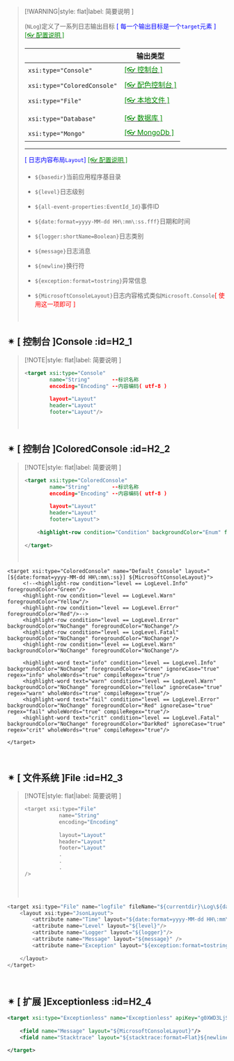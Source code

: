 <br/>

>[!WARNING|style: flat|label: 简要说明 ]
>
>(`NLog`)定义了一系列日志输出目标 <span style='color:Blue'>[ 每一个输出目标是一个`target`元素 ]</span> [<span style='color:#008B00'>[👓 配置说明 ]</span>](https://nlog-project.org/config/?tab=targets ':target=_blank')
>
>|                             | 输出类型                                                     |
>| --------------------------- | ------------------------------------------------------------ |
>| `xsi:type="Console"`        | [<span style='color:#008B00'>[👓 控制台  ]</span>](https://github.com/NLog/NLog/wiki/Console-target ':target=_blank') |
>| `xsi:type="ColoredConsole"` | [<span style='color:#008B00'>[👓 配色控制台 ]</span>](https://github.com/NLog/NLog/wiki/ColoredConsole-target ':target=_blank') |
>| `xsi:type="File"`           | [<span style='color:#008B00'>[👓 本地文件 ]</span>](https://github.com/NLog/NLog/wiki/File-target ':target=_blank') |
>|                             |                                                              |
>| `xsi:type="Database"`       | [<span style='color:#008B00'>[👓 数据库 ]</span>](https://github.com/NLog/NLog/wiki/Database-target ':target=_blank') |
>| `xsi:type="Mongo"`          | [<span style='color:#008B00'>[👓 MongoDb ]</span>](https://github.com/loresoft/NLog.Mongo ':target=_blank') |
>
>---
>
><span style='color:Blue'>[ 日志内容布局`Layout`] </span>[<span style='color:#008B00'>[👓 配置说明 ]</span>](https://nlog-project.org/config/?tab=layout-renderers ':target=_blank')
>
>- `${basedir}`当前应用程序基目录
>
>- `${level}`日志级别
>- `${all-event-properties:EventId_Id}`事件ID
>
>- `${date:format=yyyy-MM-dd HH\:mm\:ss.fff}`日期和时间
>- `${logger:shortName=Boolean}`日志类别
>- `${message}`日志消息
>- `${newline}`换行符
>- `${exception:format=tostring}`异常信息
>- `${MicrosoftConsoleLayout}`日志内容格式类似`Microsoft.Console`<span style='color:red'>[ 使用这一项即可 ]</span>
>
><br/>

## ✴ [ 控制台 ]Console :id=H2_1

>[!NOTE|style: flat|label: 简要说明 ]
>
>```xml
><target xsi:type="Console"
>         name="String"       --标识名称
>         encoding="Encoding" --内容编码( utf-8 )
>        
>         layout="Layout"
>         header="Layout"
>         footer="Layout"/>
>
>
>```
>
>
>
><br/>

## ✴ [ 控制台 ]ColoredConsole :id=H2_2

>[!NOTE|style: flat|label: 简要说明 ]
>
>```xml
><target xsi:type="ColoredConsole"
>         name="String"       --标识名称
>         encoding="Encoding" --内容编码( utf-8 )
>        
>         layout="Layout"
>         header="Layout"
>         footer="Layout">
>    
>     <highlight-row condition="Condition" backgroundColor="Enum" foregroundColor="Enum"/>
>    
></target>
>
>
>```
>
>
>
><br/>

```xm
<target xsi:type="ColoredConsole" name="Default_Console" layout="[${date:format=yyyy-MM-dd HH\:mm\:ss}] ${MicrosoftConsoleLayout}">
     <!--<highlight-row condition="level == LogLevel.Info" foregroundColor="Green"/>
     <highlight-row condition="level == LogLevel.Warn" foregroundColor="Yellow"/>
     <highlight-row condition="level == LogLevel.Error" foregroundColor="Red"/>-->
     <highlight-row condition="level == LogLevel.Error" backgroundColor="NoChange" foregroundColor="NoChange"/>
     <highlight-row condition="level == LogLevel.Fatal" backgroundColor="NoChange" foregroundColor="NoChange"/>
     <highlight-row condition="level == LogLevel.Warn" backgroundColor="NoChange" foregroundColor="NoChange"/>

     <highlight-word text="info" condition="level == LogLevel.Info" backgroundColor="NoChange" foregroundColor="Green" ignoreCase="true" regex="info" wholeWords="true" compileRegex="true"/>
     <highlight-word text="warn" condition="level == LogLevel.Warn" backgroundColor="NoChange" foregroundColor="Yellow" ignoreCase="true" regex="warn" wholeWords="true" compileRegex="true"/>
     <highlight-word text="fail" condition="level == LogLevel.Error" backgroundColor="NoChange" foregroundColor="Red" ignoreCase="true" regex="fail" wholeWords="true" compileRegex="true"/>
     <highlight-word text="crit" condition="level == LogLevel.Fatal" backgroundColor="NoChange" foregroundColor="DarkRed" ignoreCase="true" regex="crit" wholeWords="true" compileRegex="true"/>

</target>
     
          
```

## ✴ [ 文件系统 ]File :id=H2_3

>[!NOTE|style: flat|label: 简要说明 ]
>
>```csharp
><target xsi:type="File"
>            name="String"
>            encoding="Encoding"
>        
>            layout="Layout"
>            header="Layout"
>            footer="Layout"
>            .
>            .
>            .
>/>
>      
>
>```
>
><br/>

```csharp
<target xsi:type="File" name="logfile" fileName="${currentdir}\Log\${date:format=yyyy-MM-dd}.json">
    <layout xsi:type="JsonLayout">
        <attribute name="Time" layout="${date:format=yyyy-MM-dd HH\:mm\:ss}" />
        <attribute name="Level" layout="${level}"/>
        <attribute name="Logger" layout="${logger}"/>
        <attribute name="Message" layout="${message}" />
        <attribute name="Exception" layout="${exception:format=tostring}" />
                    
    </layout>
</target>
                   
                   
```

## ✴ [ 扩展 ]Exceptionless :id=H2_4

```xml
<target xsi:type="Exceptionless" name="Exceptionless" apiKey="g0XWD3LjS4m52lyJ16UDpogNSTEjC1pEuyFLnk31" serverUrl="192.168.1.7:5200/">
                
    <field name="Message" layout="${MicrosoftConsoleLayout}"/>
    <field name="Stacktrace" layout="${stacktrace:format=Flat}${newline} ------- ${newline}${stacktrace:format=Raw}"/>

</target>


```

